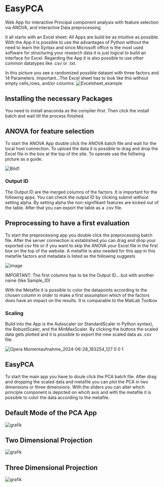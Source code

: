 # EasyPCA
Web App for interactive Principal component analysis with feature selection via ANOVA, and interactive Data preprocessing

It all starts with an Excel sheet:
All Apps are build be as intuitive as possible. With the App it is possible to use the advantages of Python without the need to learn the Syntax and since Microsoft office is the most used software for structuring your research data it is just logical to build an interface for Excel. 
Regarding the App it is also possible to use other common datatypes like .csv or .txt. 

In this picture you see a randomized possible dataset with three factors and 14 Parameters. Important...The Excel sheet has to look like this without empty cells,rows, and/or columns.
![Excelsheet_example](https://user-images.githubusercontent.com/109506200/192359614-2ad85830-8602-400e-9704-c2283620ce6a.png)


## Installing the necessary Packages
You need to install anaconda as the compiler first. Then click the install batch and wait till the process finished.

## ANOVA for feature selection
To start the ANOVA App double click the ANOVA batch file and wait for the local host connection. 
To upload the data it is possible to drag and drop the Excel file in the box at the top of the site. To operate use the folliwing picture as a guide.

![Bild1](https://user-images.githubusercontent.com/109506200/207357094-3a903ba1-a4f9-4a37-aa62-5d3a114f8d8a.png)

### Output ID
The Output ID are the merged columns of the factors. It is important for the following apps. You can check the output ID by clicking submit without setting alpha.
By setting alpha the non-signifikant features are kicked out of the table. After that you can export the table as a .csv file.

## Preprocessing to have a first evaluation
To start the preprocessing app you double click the preprocessing batch file. After the server connection is established you can drag and drop your exported csv file or if you want to skip the ANOVA your Excel file in the first box on the top of the website. A metafile is also needed for this app in this metafile factors and metadata is listed as the following suggests

![image](https://user-images.githubusercontent.com/109506200/208409682-8eecef88-beec-464f-984f-1310eff108fe.png)


IMPORTANT: The first columns has to be the Output ID....but with another name (like Sample_ID) 

With the Metafile it is possible to color the datapoints according to the  chosen column in order to make a first assumption which of the factors does have an impact on the results. It is comparable to the MatLab Toolbox

### Scaling 
Build into the App is the Autoscaler (or StandardScaler in Python syntax), the RobustScaler, and the MinMaxScaler. By clicking the buttons the scaled data gets plotted and it is possible to export the new scaled data as .csv file. 

![Opera Momentaufnahme_2024-06-28_183254_127 0 0 1](https://github.com/Der-Hensel/EasyPCA/assets/109506200/992f4daf-78ea-4c64-9268-dbca4c064a64)

## EasyPCA

To start the main app you have to doule click the PCA batch file. After drag and dropping the scaled data and metafile you can plot the PCA in two dimensions or three dimensions. With the sliders you can alter which principle component is depicted on whcih axis and with the metafile it is possible to color the data according to the metafile.
## Default Mode of the PCA App
![grafik](https://github.com/Der-Hensel/EasyPCA/assets/109506200/e9dda82a-69b8-4a33-8234-b0eca517eda9)

## Two Dimensional Projection
![grafik](https://github.com/Der-Hensel/EasyPCA/assets/109506200/a9da7272-3c72-4308-88fd-f32914fa146a)
## Three Dimensional Projection
![grafik](https://github.com/Der-Hensel/EasyPCA/assets/109506200/758d353b-12b6-4650-a11d-b586db9f2932)




